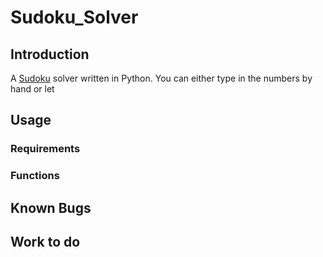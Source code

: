 # Sudoku_Solver

## Introduction

A [Sudoku](https://en.wikipedia.org/wiki/Sudoku) solver written in Python. You can either type in the numbers by hand or let 

## Usage
### Requirements

### Functions



## Known Bugs

## Work to do

